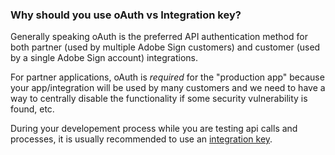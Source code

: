 ### Why should you use oAuth vs Integration key?
Generally speaking oAuth is the preferred API authentication method for both partner (used by multiple Adobe Sign customers) and customer (used by a single Adobe Sign account) integrations.

For partner applications, oAuth is *required* for the "production app" because your app/integration will be used by many customers and we need to have a way to centrally disable the functionality if some security vulnerability is found, etc.

During your developement process while you are testing api calls and processes, it is usually recommended to use an [integration key](https://helpx.adobe.com/sign/kb/how-to-create-an-integration-key.html).
